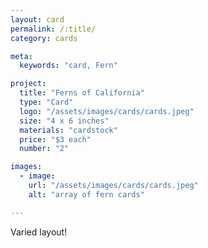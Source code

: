 ```yaml
---
layout: card
permalink: /:title/
category: cards

meta:
  keywords: "card, Fern"

project:
  title: "Ferns of California"
  type: "Card"
  logo: "/assets/images/cards/cards.jpeg"
  size: "4 x 6 inches"
  materials: "cardstock"
  price: "$3 each"
  number: "2"

images:
  - image:
    url: "/assets/images/cards/cards.jpeg"
    alt: "array of fern cards"

---
```

<p>Varied layout!</p>
